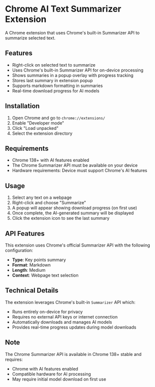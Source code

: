 # Chrome AI Text Summarizer Extension

A Chrome extension that uses Chrome's built-in Summarizer API to summarize selected text.

## Features

- Right-click on selected text to summarize
- Uses Chrome's built-in Summarizer API for on-device processing
- Shows summaries in a popup overlay with progress tracking
- Stores last summary in extension popup
- Supports markdown formatting in summaries
- Real-time download progress for AI models

## Installation

1. Open Chrome and go to `chrome://extensions/`
2. Enable "Developer mode"
3. Click "Load unpacked"
4. Select the extension directory

## Requirements

- Chrome 138+ with AI features enabled
- The Chrome Summarizer API must be available on your device
- Hardware requirements: Device must support Chrome's AI features

## Usage

1. Select any text on a webpage
2. Right-click and choose "Summarize"
3. A popup will appear showing download progress (on first use)
4. Once complete, the AI-generated summary will be displayed
5. Click the extension icon to see the last summary

## API Features

This extension uses Chrome's official Summarizer API with the following configuration:
- **Type**: Key points summary
- **Format**: Markdown
- **Length**: Medium
- **Context**: Webpage text selection

## Technical Details

The extension leverages Chrome's built-in `Summarizer` API which:
- Runs entirely on-device for privacy
- Requires no external API keys or internet connection
- Automatically downloads and manages AI models
- Provides real-time progress updates during model downloads

## Note

The Chrome Summarizer API is available in Chrome 138+ stable and requires:
- Chrome with AI features enabled
- Compatible hardware for AI processing
- May require initial model download on first use